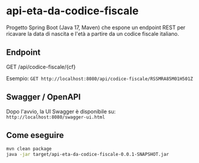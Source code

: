 # api-eta-da-codice-fiscale

Progetto Spring Boot (Java 17, Maven) che espone un endpoint REST per ricavare la data di nascita e l'età a partire da un codice fiscale italiano.

## Endpoint

GET /api/codice-fiscale/{cf}

Esempio:
`GET http://localhost:8080/api/codice-fiscale/RSSMRA85M01H501Z`

## Swagger / OpenAPI

Dopo l'avvio, la UI Swagger è disponibile su:
`http://localhost:8080/swagger-ui.html`

## Come eseguire

```bash
mvn clean package
java -jar target/api-eta-da-codice-fiscale-0.0.1-SNAPSHOT.jar
```
